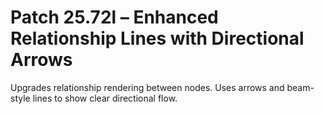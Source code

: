 # Patch 25.72l – Enhanced Relationship Lines with Directional Arrows

Upgrades relationship rendering between nodes. Uses arrows and beam-style lines to show clear directional flow.
